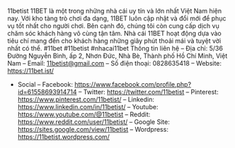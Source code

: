 11betist
11BET là một trong những nhà cái uy tín và lớn nhất Việt Nam hiện nay. Với kho tàng trò chơi đa dạng, 11BET luôn cập nhật và đổi mới để phục vụ tốt nhất cho người chơi. Bên cạnh đó, chúng tôi còn cung cấp dịch vụ chăm sóc khách hàng vô cùng tận tâm. Nhà cái 11BET hoạt động dựa vào tiêu chí mang đến cho khách hàng những giây phút thoải mái và tuyệt vời nhất có thể.
#11bet #11betist #nhacai11bet
Thông tin liên hệ
– Địa chỉ: 5/36 Đường Nguyễn Bình, ấp 2, Nhơn Đức, Nhà Bè, Thành phố Hồ Chí Minh, Việt Nam
– Email: 11betist@gmail.com
– Số điện thoại: 0828635418
– Website:  https://11bet.ist/
- Social
– Facebook: https://www.facebook.com/profile.php?id=61558693914714
– Twitter: https://twitter.com/11betist
– Pinterest: https://www.pinterest.com/11betist/
– Linkedin: https://www.linkedin.com/in/11betist/
– Youtube: https://www.youtube.com/@11betist
– Reddit: https://www.reddit.com/user/11betist/
– Google Site: https://sites.google.com/view/11betist
– Wordpress: https://11betist.wordpress.com/